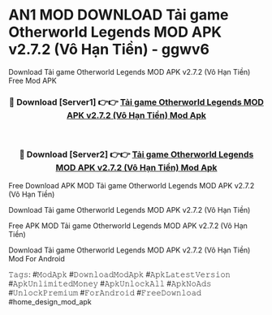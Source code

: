 # AN1 MOD DOWNLOAD Tải game Otherworld Legends MOD APK v2.7.2 (Vô Hạn Tiền) - ggwv6
Download Tải game Otherworld Legends MOD APK v2.7.2 (Vô Hạn Tiền) Free Mod APK

<div align="center">
<h3>🔴 Download [Server1] 👉👉 <a href="https://apk-comot.site?title=Tải_game_Otherworld_Legends_MOD_APK_v2.7.2_(Vô_Hạn_Tiền)">Tải game Otherworld Legends MOD APK v2.7.2 (Vô Hạn Tiền) Mod Apk</a></h3><br>

<h3>🔴 Download [Server2] 👉👉 <a href="https://apk-comot.site?title=Tải_game_Otherworld_Legends_MOD_APK_v2.7.2_(Vô_Hạn_Tiền)">Tải game Otherworld Legends MOD APK v2.7.2 (Vô Hạn Tiền) Mod Apk</a></h3>
</div>


Free Download APK MOD Tải game Otherworld Legends MOD APK v2.7.2 (Vô Hạn Tiền)

Download Tải game Otherworld Legends MOD APK v2.7.2 (Vô Hạn Tiền) 

Free APK MOD Tải game Otherworld Legends MOD APK v2.7.2 (Vô Hạn Tiền) 

Download Tải game Otherworld Legends MOD APK v2.7.2 (Vô Hạn Tiền) Mod For Android

𝚃𝚊𝚐𝚜: #𝙼𝚘𝚍𝙰𝚙𝚔 #𝙳𝚘𝚠𝚗𝚕𝚘𝚊𝚍𝙼𝚘𝚍𝙰𝚙𝚔 #𝙰𝚙𝚔𝙻𝚊𝚝𝚎𝚜𝚝𝚅𝚎𝚛𝚜𝚒𝚘𝚗 #𝙰𝚙𝚔𝚄𝚗𝚕𝚒𝚖𝚒𝚝𝚎𝚍𝙼𝚘𝚗𝚎𝚢 #𝙰𝚙𝚔𝚄𝚗𝚕𝚘𝚌𝚔𝙰𝚕𝚕 #𝙰𝚙𝚔𝙽𝚘𝙰𝚍𝚜 #𝚄𝚗𝚕𝚘𝚌𝚔𝙿𝚛𝚎𝚖𝚒𝚞𝚖 #𝙵𝚘𝚛𝙰𝚗𝚍𝚛𝚘𝚒𝚍 #𝙵𝚛𝚎𝚎𝙳𝚘𝚠𝚗𝚕𝚘𝚊𝚍 #home_design_mod_apk